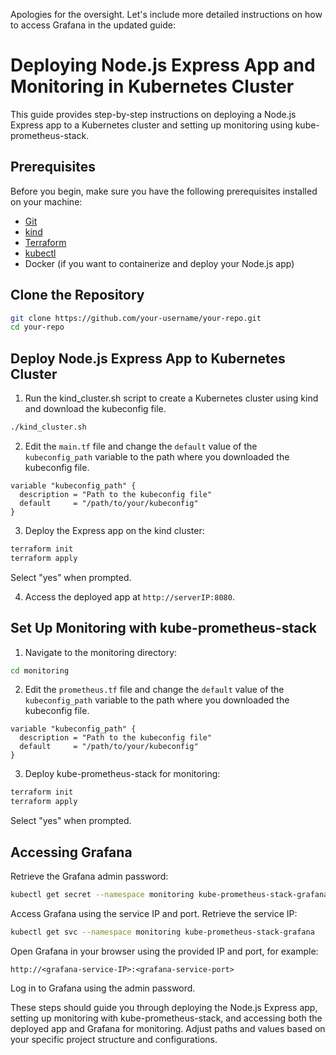 Apologies for the oversight. Let's include more detailed instructions on how to access Grafana in the updated guide:


# Deploying Node.js Express App and Monitoring in Kubernetes Cluster

This guide provides step-by-step instructions on deploying a Node.js Express app to a Kubernetes cluster and setting up monitoring using kube-prometheus-stack.

## Prerequisites

Before you begin, make sure you have the following prerequisites installed on your machine:

- [Git](https://git-scm.com/book/en/v2/Getting-Started-Installing-Git)
- [kind](https://kind.sigs.k8s.io/docs/user/quick-start/#installation)
- [Terraform](https://www.terraform.io/downloads.html)
- [kubectl](https://kubernetes.io/docs/tasks/tools/install/)
- Docker (if you want to containerize and deploy your Node.js app)

## Clone the Repository

```bash
git clone https://github.com/your-username/your-repo.git
cd your-repo
```

## Deploy Node.js Express App to Kubernetes Cluster

1. Run the kind_cluster.sh script to create a Kubernetes cluster using kind and download the kubeconfig file.

```bash
./kind_cluster.sh
```

2. Edit the `main.tf` file and change the `default` value of the `kubeconfig_path` variable to the path where you downloaded the kubeconfig file.

```hcl
variable "kubeconfig_path" {
  description = "Path to the kubeconfig file"
  default     = "/path/to/your/kubeconfig"
}
```

3. Deploy the Express app on the kind cluster:

```bash
terraform init
terraform apply
```

Select "yes" when prompted.

4. Access the deployed app at `http://serverIP:8080`.

## Set Up Monitoring with kube-prometheus-stack

1. Navigate to the monitoring directory:

```bash
cd monitoring
```

2. Edit the `prometheus.tf` file and change the `default` value of the `kubeconfig_path` variable to the path where you downloaded the kubeconfig file.

```hcl
variable "kubeconfig_path" {
  description = "Path to the kubeconfig file"
  default     = "/path/to/your/kubeconfig"
}
```

3. Deploy kube-prometheus-stack for monitoring:

```bash
terraform init
terraform apply
```

Select "yes" when prompted.

## Accessing Grafana

Retrieve the Grafana admin password:

```bash
kubectl get secret --namespace monitoring kube-prometheus-stack-grafana -o jsonpath="{.data.admin-password}" | base64 --decode ; echo
```

Access Grafana using the service IP and port. Retrieve the service IP:

```bash
kubectl get svc --namespace monitoring kube-prometheus-stack-grafana
```

Open Grafana in your browser using the provided IP and port, for example:

```
http://<grafana-service-IP>:<grafana-service-port>
```

Log in to Grafana using the admin password.

These steps should guide you through deploying the Node.js Express app, setting up monitoring with kube-prometheus-stack, and accessing both the deployed app and Grafana for monitoring. Adjust paths and values based on your specific project structure and configurations.

